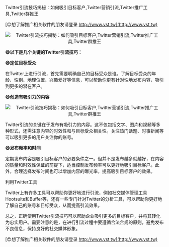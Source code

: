 Twitter引流技巧揭秘：如何吸引目标客户,Twitter营销引流,Twitter推广工具,Twitter群推王

[😍想了解推广相关软件的朋友请登录 http://www.vst.tw](http://www.vst.tw)

 <center><img src="https://vst.tw/MP4/tuiguang/png/4.png" alt="Twitter引流技巧揭秘：如何吸引目标客户,Twitter营销引流,Twitter推广工具,Twitter群推王"></center>

**😄以下是几个关键的Twitter引流技巧：**

**😄定位目标受众**

在Twitter上进行引流，首先需要明确自己的目标受众是谁。了解目标受众的年龄、性别、地理位置、兴趣爱好等信息，可以帮助你更有针对性地发布内容，吸引到更多的潜在客户。

**😄创造有吸引力的内容**

 <center><img src="https://vst.tw/MP4/tuiguang/png/5.png" alt="Twitter引流技巧揭秘：如何吸引目标客户,Twitter营销引流,Twitter推广工具,Twitter群推王"></center>

Twitter引流的关键在于发布有吸引力的内容。这不仅包括文字、图片和视频等多种形式，还需注意内容的时效性和与目标受众相关性。关注热门话题、时事新闻等可以吸引更多的用户关注你的账号。

**😄发布频率和时间**

定期发布内容是吸引目标客户的必要条件之一。但并不是发布越多就越好，在内容的质量和时效性保证的前提下，适当控制发布频率可以更好地吸引目标客户。此外，合理选择发布时间也可以增加内容的曝光率，提高吸引目标客户的效果。

利用Twitter工具

Twitter上有许多工具可以帮助你更好地进行引流，例如社交媒体管理工具Hootsuite和Buffer等，还有一些专门针对Twitter的分析工具，可以帮助你更好地了解自己的账号和目标受众，从而提高引流效果。

总之，正确使用Twitter引流技巧可以帮助企业吸引更多的目标客户，并将其转化为忠实用户。需要注意的是，在进行引流过程中要遵循合法合规的原则，避免发布不良信息，保持良好的社交媒体形象。

[😍想了解推广相关软件的朋友请登录 http://www.vst.tw](http://www.vst.tw)



